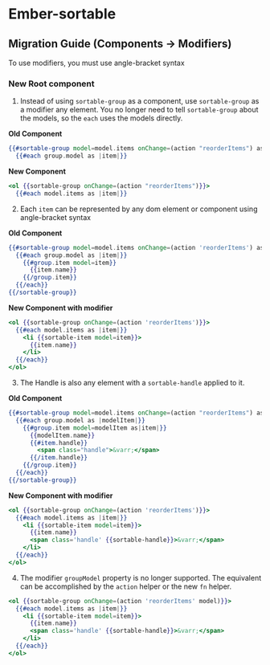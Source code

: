 # Ember-sortable

## Migration Guide (Components -> Modifiers)

To use modifiers, you must use angle-bracket syntax

### New Root component

1. Instead of using `sortable-group` as a component, use `sortable-group` as a modifier
   any element. You no longer need to tell `sortable-group` about the models, so the `each`
   uses the models directly.

**Old Component**

```hbs
{{#sortable-group model=model.items onChange=(action "reorderItems") as |group|}}
  {{#each group.model as |item|}}
```

**New Component**

```hbs
<ol {{sortable-group onChange=(action "reorderItems")}}>
  {{#each model.items as |item|}}
```

2. Each `item` can be represented by any dom element or component using angle-bracket syntax

**Old Component**

```hbs
{{#sortable-group model=model.items onChange=(action 'reorderItems') as |group|}}
  {{#each group.model as |item|}}
    {{#group.item model=item}}
      {{item.name}}
    {{/group.item}}
  {{/each}}
{{/sortable-group}}
```

**New Component with modifier**

```hbs
<ol {{sortable-group onChange=(action 'reorderItems')}}>
  {{#each model.items as |item|}}
    <li {{sortable-item model=item}}>
      {{item.name}}
    </li>
  {{/each}}
</ol>
```

3. The Handle is also any element with a `sortable-handle` applied to it.

**Old Component**

```hbs
{{#sortable-group model=model.items onChange=(action "reorderItems") as |group|}}
  {{#each group.model as |modelItem|}}
    {{#group.item model=modelItem as|item|}}
      {{modelItem.name}}
      {{#item.handle}}
        <span class="handle">&varr;</span>
      {{/item.handle}}
    {{/group.item}}
  {{/each}}
{{/sortable-group}}
```

**New Component with modifier**

```hbs
<ol {{sortable-group onChange=(action 'reorderItems')}}>
  {{#each model.items as |item|}}
    <li {{sortable-item model=item}}>
      {{item.name}}
      <span class='handle' {{sortable-handle}}>&varr;</span>
    </li>
  {{/each}}
</ol>
```

4. The modifier `groupModel` property is no longer supported. The equivalent can
   be accomplished by the `action` helper or the new `fn` helper.

```hbs
<ol {{sortable-group onChange=(action 'reorderItems' model)}}>
  {{#each model.items as |item|}}
    <li {{sortable-item model=item}}>
      {{item.name}}
      <span class='handle' {{sortable-handle}}>&varr;</span>
    </li>
  {{/each}}
</ol>
```
